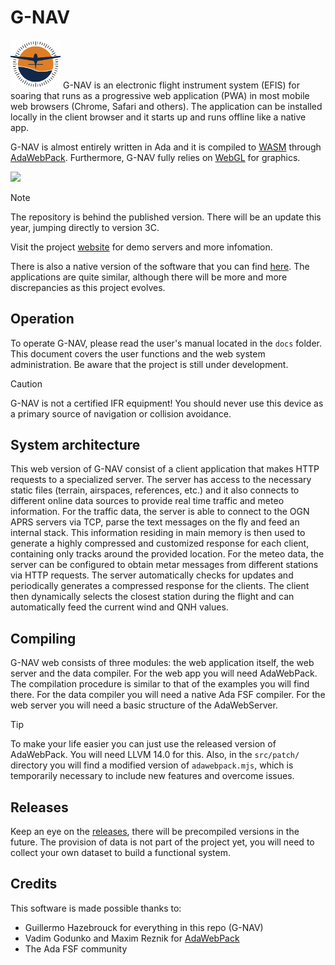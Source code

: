 # G-NAV 
<img src="./docs/g-nav-logo-small.png" width="80">
G-NAV is an electronic flight instrument system (EFIS) for soaring that runs as a progressive web application (PWA) in most mobile web browsers (Chrome, Safari and others).
The application can be installed locally in the client browser and it starts up and runs offline like a native app.

G-NAV is almost entirely written in Ada and it is compiled to [WASM](https://webassembly.org/) through [AdaWebPack](https://github.com/godunko/adawebpack). Furthermore, G-NAV fully relies on [WebGL](https://www.khronos.org/webgl/) for graphics.

<img src="./docs/gnav_1.jpg" width="400">

> [!NOTE]
> The repository is behind the published version. There will be an update this year, jumping directly to version 3C.

Visit the project [website](https://go-gliding.app) for demo servers and more infomation.

There is also a native version of the software that you can find [here](https://github.com/GuillermoHazebrouck/gnav). The applications are quite similar, although there will be more and more discrepancies as this project evolves.

## Operation
To operate G-NAV, please read the user's manual located in the `docs` folder. This document covers the user functions and the web system administration. Be aware that the project is still under development.

> [!CAUTION]
> G-NAV is not a certified IFR equipment! You should never use this device as a primary source of navigation or collision avoidance.

## System architecture
This web version of G-NAV consist of a client application that makes HTTP requests to a specialized server. The server has access to the necessary static files (terrain, airspaces, references, etc.) and it also connects to different online data sources to provide real time traffic and meteo information.
For the traffic data, the server is able to connect to the OGN APRS servers via TCP, parse the text messages on the fly and feed an internal stack. This information residing in main memory is then used to generate a highly compressed and customized response for each client, containing only tracks around the provided location.
For the meteo data, the server can be configured to obtain metar messages from different stations via HTTP requests. The server automatically checks for updates and periodically generates a compressed response for the clients. The client then dynamically selects the closest station during the flight and can automatically feed the current wind and QNH values.

## Compiling
G-NAV web consists of three modules: the web application itself, the web server and the data compiler. For the web app you will need AdaWebPack. The compilation procedure is similar to that of the examples you will find there.
For the data compiler you will need a native Ada FSF compiler.
For the web server you will need a basic structure of the AdaWebServer.

> [!TIP]
> To make your life easier you can just use the released version of AdaWebPack. You will need LLVM 14.0 for this.
> Also, in the `src/patch/` directory you will find a modified version of `adawebpack.mjs`, which is temporarily necessary to include new features and overcome issues.

## Releases
Keep an eye on the [releases](https://github.com/GuillermoHazebrouck/gnav-web/releases), there will be precompiled versions in the future.
The provision of data is not part of the project yet, you will need to collect your own dataset to build a functional system.

## Credits
This software is made possible thanks to:
- Guillermo Hazebrouck for everything in this repo (G-NAV)
- Vadim Godunko and Maxim Reznik for [AdaWebPack](https://github.com/godunko/adawebpack)
- The Ada FSF community
